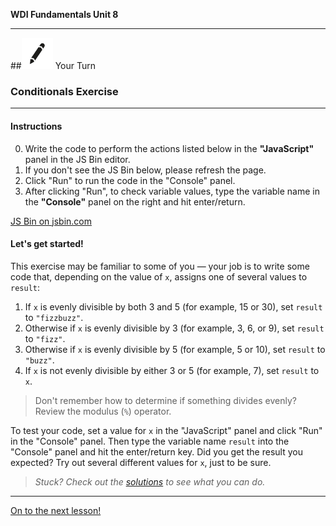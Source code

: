 **WDI Fundamentals Unit 8**

---

##![Your Turn](../assets/exercise.png) Your Turn

### Conditionals Exercise

---

#### Instructions

0. Write the code to perform the actions listed below in the **"JavaScript"** panel in the JS Bin editor. 
0. If you don't see the JS Bin below, please refresh the page.
0. Click "Run" to run the code in the "Console" panel.
0. After clicking "Run", to check variable values, type the variable name in the **"Console"** panel on the right and hit enter/return.

<a class="jsbin-embed" href="http://jsbin.com/gucutuq/edit?js,console&height600">JS Bin on jsbin.com</a><script src="http://static.jsbin.com/js/embed.min.js?3.40.3"></script>


#### Let's get started!


This exercise may be familiar to some of you — your job is to write some code that, depending on the value of `x`, assigns one of several values to `result`:

1. If `x` is evenly divisible by both 3 and 5 (for example, 15 or 30), set `result` to `"fizzbuzz"`.
2. Otherwise if `x` is evenly divisible by 3 (for example, 3, 6, or 9), set `result` to `"fizz"`.
3. Otherwise if `x` is evenly divisible by 5 (for example, 5 or 10), set `result` to `"buzz"`.
4. If `x` is not evenly divisible by either 3 or 5 (for example, 7), set `result` to `x`.


> Don't remember how to determine if something divides evenly? Review the modulus (`%`) operator.

To test your code, set a value for `x` in the "JavaScript" panel and click "Run" in the "Console" panel. Then type the variable name `result` into the "Console" panel and hit the enter/return key. Did you get the result you expected? Try out several different values for `x`, just to be sure. 

> *Stuck? Check out the [solutions](../exercise-solutions.md#conditionals) to see what you can do.*

---

[On to the next lesson!](switch-ternary.md)
